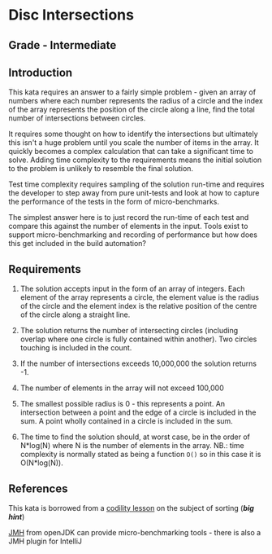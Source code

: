 # Disc Intersections

## Grade - Intermediate

## Introduction
This kata requires an answer to a fairly simple problem - given an array of
numbers where each number represents the radius of a circle and the index of
the array represents the position of the circle along a line, find the
total number of intersections between circles.

It requires some thought on how to identify the intersections but ultimately
this isn't a huge problem until you scale the number of items in the array. It
quickly becomes a complex calculation that can take a significant time to solve.
Adding time complexity to the requirements means the initial solution to the
problem is unlikely to resemble the final solution.

Test time complexity requires sampling of the solution run-time and requires
the developer to step away from pure unit-tests and look at how to capture the
performance of the tests in the form of micro-benchmarks.

The simplest answer here is to just record the run-time of each test and compare
this against the number of elements in the input. Tools exist to support micro-benchmarking and recording of performance but how does this get included
in the build automation?

## Requirements

  1. The solution accepts input in the form of an array of integers. Each
  element of the array represents a circle, the element value is the radius of
  the circle and the element index is the relative position of the centre of the
  circle along a straight line.

  2. The solution returns the number of intersecting circles (including overlap
  where one circle is fully contained within another). Two circles touching is
  included in the count.

  3. If the number of intersections exceeds 10,000,000 the solution returns -1.

  4. The number of elements in the array will not exceed 100,000

  5. The smallest possible radius is 0 - this represents a point. An
  intersection between a point and the edge of a circle is included in the sum.
  A point  wholly contained in a circle is included in the sum.

  6. The time to find the solution should, at worst case, be in the order of
  N\*log(N) where N is the number of elements in the array. NB.: time complexity
  is normally stated as being a function `O()` so in this case it is O(N\*log(N)).

## References
This kata is borrowed from a [codility lesson](https://codility.com/programmers/lessons/6-sorting/number_of_disc_intersections) on the subject of sorting (_**big hint**_)

[JMH](http://openjdk.java.net/projects/code-tools/jmh) from openJDK can provide micro-benchmarking tools - there is also a JMH plugin for IntelliJ
